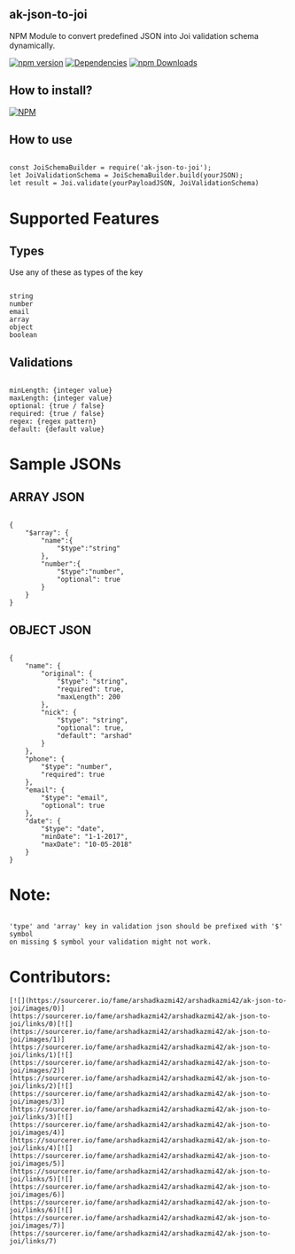 ## ak-json-to-joi

NPM Module to convert predefined JSON into Joi validation schema dynamically.

[![npm version](https://badge.fury.io/js/ak-json-to-joi.svg)](https://badge.fury.io/js/ak-json-to-joi)
[![Dependencies](https://david-dm.org/arshadkazmi42/ak-json-to-joi.svg)](https://david-dm.org/arshadkazmi42/ak-json-to-joi)
[![npm Downloads](https://img.shields.io/npm/dm/ak-json-to-joi.svg)](https://www.npmjs.com/package/ak-json-to-joi)

## How to install?

[![NPM](https://nodei.co/npm/ak-json-to-joi.png)](https://www.npmjs.com/package/ak-json-to-joi/)


## How to use

```

const JoiSchemaBuilder = require('ak-json-to-joi');
let JoiValidationSchema = JoiSchemaBuilder.build(yourJSON);
let result = Joi.validate(yourPayloadJSON, JoiValidationSchema)

```

# Supported Features

## Types

Use any of these as types of the key

```

string
number
email
array
object
boolean

```

## Validations

```

minLength: {integer value}
maxLength: {integer value}
optional: {true / false}
required: {true / false}
regex: {regex pattern}
default: {default value}

```

# Sample JSONs

## ARRAY JSON

```

{
    "$array": {
        "name":{
            "$type":"string"
        },
        "number":{
            "$type":"number",
            "optional": true
        }
    }
}

```

## OBJECT JSON

```

{
    "name": {
        "original": {
            "$type": "string",
            "required": true,
            "maxLength": 200
        },
        "nick": {
            "$type": "string",
            "optional": true,
            "default": "arshad"
        }
    },
    "phone": {
        "$type": "number",
        "required": true
    },
    "email": {
        "$type": "email",
        "optional": true
    },
    "date": {
        "$type": "date",
        "minDate": "1-1-2017",
        "maxDate": "10-05-2018"
    }
}

```

# Note:

```

'type' and 'array' key in validation json should be prefixed with '$' symbol
on missing $ symbol your validation might not work.

```

# Contributors: 

```
[![](https://sourcerer.io/fame/arshadkazmi42/arshadkazmi42/ak-json-to-joi/images/0)](https://sourcerer.io/fame/arshadkazmi42/arshadkazmi42/ak-json-to-joi/links/0)[![](https://sourcerer.io/fame/arshadkazmi42/arshadkazmi42/ak-json-to-joi/images/1)](https://sourcerer.io/fame/arshadkazmi42/arshadkazmi42/ak-json-to-joi/links/1)[![](https://sourcerer.io/fame/arshadkazmi42/arshadkazmi42/ak-json-to-joi/images/2)](https://sourcerer.io/fame/arshadkazmi42/arshadkazmi42/ak-json-to-joi/links/2)[![](https://sourcerer.io/fame/arshadkazmi42/arshadkazmi42/ak-json-to-joi/images/3)](https://sourcerer.io/fame/arshadkazmi42/arshadkazmi42/ak-json-to-joi/links/3)[![](https://sourcerer.io/fame/arshadkazmi42/arshadkazmi42/ak-json-to-joi/images/4)](https://sourcerer.io/fame/arshadkazmi42/arshadkazmi42/ak-json-to-joi/links/4)[![](https://sourcerer.io/fame/arshadkazmi42/arshadkazmi42/ak-json-to-joi/images/5)](https://sourcerer.io/fame/arshadkazmi42/arshadkazmi42/ak-json-to-joi/links/5)[![](https://sourcerer.io/fame/arshadkazmi42/arshadkazmi42/ak-json-to-joi/images/6)](https://sourcerer.io/fame/arshadkazmi42/arshadkazmi42/ak-json-to-joi/links/6)[![](https://sourcerer.io/fame/arshadkazmi42/arshadkazmi42/ak-json-to-joi/images/7)](https://sourcerer.io/fame/arshadkazmi42/arshadkazmi42/ak-json-to-joi/links/7)

```
